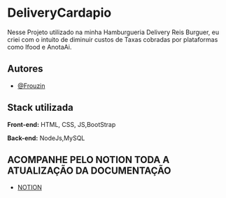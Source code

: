 
# DeliveryCardapio

Nesse Projeto utilizado na minha Hamburgueria Delivery Reis Burguer, eu criei com o intuito de diminuir custos de Taxas cobradas por plataformas como Ifood e AnotaAi.


## Autores

- [@Frouzin](https://www.github.com/Frouzin)


## Stack utilizada

**Front-end:** HTML, CSS, JS,BootStrap

**Back-end:** NodeJs,MySQL

## ACOMPANHE PELO NOTION TODA A ATUALIZAÇÃO DA DOCUMENTAÇÃO
- [NOTION](https://www.notion.so/PROJETO-DELIVERY-1844cafd8c638078a700e24837fa068a?pvs=4)
